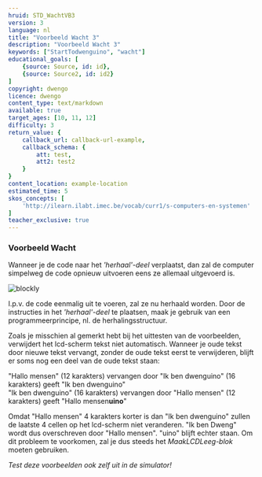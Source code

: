 ```yaml
---
hruid: STD_WachtVB3
version: 3
language: nl
title: "Voorbeeld Wacht 3"
description: "Voorbeeld Wacht 3"
keywords: ["StartTodwenguino", "wacht"]
educational_goals: [
    {source: Source, id: id}, 
    {source: Source2, id: id2}
]
copyright: dwengo
licence: dwengo
content_type: text/markdown
available: true
target_ages: [10, 11, 12]
difficulty: 3
return_value: {
    callback_url: callback-url-example,
    callback_schema: {
        att: test,
        att2: test2
    }
}
content_location: example-location
estimated_time: 5
skos_concepts: [
    'http://ilearn.ilabt.imec.be/vocab/curr1/s-computers-en-systemen'
]
teacher_exclusive: true
---
```

### Voorbeeld Wacht

Wanneer je de code naar het *'herhaal'-deel* verplaatst, dan zal de computer simpelweg de code opnieuw uitvoeren eens ze allemaal uitgevoerd is.

![blockly](@learning-object/WACHTwgs3/nl/3)

I.p.v. de code eenmalig uit te voeren, zal ze nu herhaald worden. Door de instructies in het *'herhaal'-deel* te plaatsen, maak je gebruik van een programmeerprincipe, nl. de herhalingsstructuur. 
  
Zoals je misschien al gemerkt hebt bij het uittesten van de voorbeelden, verwijdert het lcd-scherm tekst niet automatisch. Wanneer je oude tekst door nieuwe tekst vervangt, zonder de oude tekst eerst te verwijderen, blijft er soms nog een deel van de oude tekst staan:  

"Hallo mensen" (12 karakters) vervangen door "Ik ben dwenguino" (16 karakters) geeft "Ik ben dwenguino"  
"Ik ben dwenguino" (16 karakters) vervangen door "Hallo mensen" (12 karakters) geeft "Hallo mensen**uino**"  

Omdat "Hallo mensen" 4 karakters korter is dan "Ik ben dwenguino" zullen de laatste 4 cellen op het lcd-scherm niet veranderen. "Ik ben Dweng" wordt dus overschreven door "Hallo mensen". "uino" blijft echter staan. Om dit probleem te voorkomen, zal je dus steeds het *MaakLCDLeeg-blok* moeten gebruiken.

*Test deze voorbeelden ook zelf uit in de simulator!*

